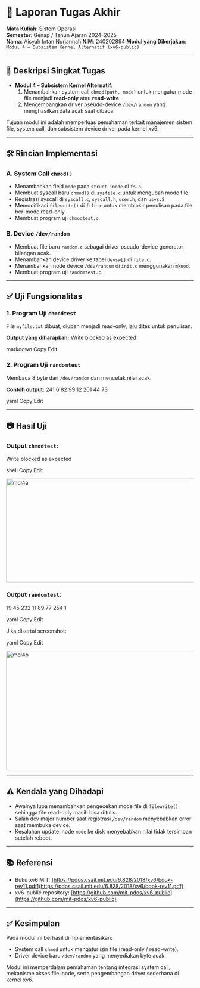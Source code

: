 # 📝 Laporan Tugas Akhir

**Mata Kuliah**: Sistem Operasi  
**Semester**: Genap / Tahun Ajaran 2024–2025  
**Nama**: Aisyah Intan Nurjannah
**NIM**: 240202894 
**Modul yang Dikerjakan**:  
`Modul 4 – Subsistem Kernel Alternatif (xv6-public)`

---

## 📌 Deskripsi Singkat Tugas

* **Modul 4 – Subsistem Kernel Alternatif**:  
  1. Menambahkan system call `chmod(path, mode)` untuk mengatur mode file menjadi **read-only** atau **read-write**.  
  2. Mengembangkan driver pseudo-device `/dev/random` yang menghasilkan data acak saat dibaca.  

Tujuan modul ini adalah memperluas pemahaman terkait manajemen sistem file, system call, dan subsistem device driver pada kernel xv6.

---

## 🛠️ Rincian Implementasi

### A. System Call `chmod()`
* Menambahkan field `mode` pada `struct inode` di `fs.h`.
* Membuat syscall baru `chmod()` di `sysfile.c` untuk mengubah mode file.
* Registrasi syscall di `syscall.c`, `syscall.h`, `user.h`, dan `usys.S`.
* Memodifikasi `filewrite()` di `file.c` untuk memblokir penulisan pada file ber-mode read-only.
* Membuat program uji `chmodtest.c`.

### B. Device `/dev/random`
* Membuat file baru `random.c` sebagai driver pseudo-device generator bilangan acak.
* Menambahkan device driver ke tabel `devsw[]` di `file.c`.
* Menambahkan node device `/dev/random` di `init.c` menggunakan `mknod`.
* Membuat program uji `randomtest.c`.

---

## ✅ Uji Fungsionalitas

### 1. **Program Uji `chmodtest`**
File `myfile.txt` dibuat, diubah menjadi read-only, lalu dites untuk penulisan.

**Output yang diharapkan:**
Write blocked as expected

markdown
Copy
Edit

### 2. **Program Uji `randomtest`**
Membaca 8 byte dari `/dev/random` dan mencetak nilai acak.

**Contoh output:**
241 6 82 99 12 201 44 73

yaml
Copy
Edit


---

## 📷 Hasil Uji

### Output `chmodtest`:
Write blocked as expected

shell
Copy
Edit

<img width="771" height="278" alt="mdl4a" src="https://github.com/user-attachments/assets/2d6c304d-251a-49b5-8acd-c5385244ea28" />


### Output `randomtest`:
19 45 232 11 89 77 254 1

yaml
Copy
Edit

Jika disertai screenshot:


yaml
Copy
Edit

<img width="767" height="321" alt="mdl4b" src="https://github.com/user-attachments/assets/cc6be8b8-7da8-4378-b5a3-03d597aca109" />

---

## ⚠️ Kendala yang Dihadapi

* Awalnya lupa menambahkan pengecekan mode file di `filewrite()`, sehingga file read-only masih bisa ditulis.  
* Salah dev major number saat registrasi `/dev/random` menyebabkan error saat membuka device.  
* Kesalahan update inode `mode` ke disk menyebabkan nilai tidak tersimpan setelah reboot.

---

## 📚 Referensi

* Buku xv6 MIT: [https://pdos.csail.mit.edu/6.828/2018/xv6/book-rev11.pdf](https://pdos.csail.mit.edu/6.828/2018/xv6/book-rev11.pdf)  
* xv6-public repository: [https://github.com/mit-pdos/xv6-public](https://github.com/mit-pdos/xv6-public)  

---

## ✅ Kesimpulan

Pada modul ini berhasil diimplementasikan:
* System call `chmod` untuk mengatur izin file (read-only / read-write).  
* Driver device baru `/dev/random` yang menyediakan byte acak.  

Modul ini memperdalam pemahaman tentang integrasi system call, mekanisme akses file inode, serta pengembangan driver sederhana di kernel xv6.
